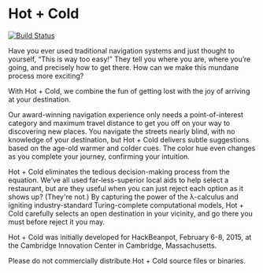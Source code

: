 # Hot + Cold

[![Build Status](https://travis-ci.com/jackfrys/hot-cold.svg?branch=master)](https://travis-ci.com/jackfrys/hot-cold)

Have you ever used traditional navigation systems and just thought to yourself, “This is way too easy!” They tell you where you are, where you’re going, and precisely how to get there. How can we make this mundane process more exciting?

With Hot + Cold, we combine the fun of getting lost with the joy of arriving at your destination.

Our award-winning navigation experience only needs a point-of-interest category and maximum travel distance to get you off on your way to discovering new places. You navigate the streets nearly blind, with no knowledge of your destination, but Hot + Cold delivers subtle suggestions based on the age-old warmer and colder cues. The color hue even changes as you complete your journey, confirming your intuition.

Hot + Cold eliminates the tedious decision-making process from the equation. We’ve all used far-less-superior local aids to help select a restaurant, but are they useful when you can just reject each option as it shows up? (They're not.) By capturing the power of the λ-calculus and igniting industry-standard Turing-complete computational models, Hot + Cold carefully selects an open destination in your vicinity, and go there you must before reject it you may.

Hot + Cold was initially developed for HackBeanpot, February 6-8, 2015, at the Cambridge Innovation Center in Cambridge, Massachusetts.

Please do not commercially distribute Hot + Cold source files or binaries.

